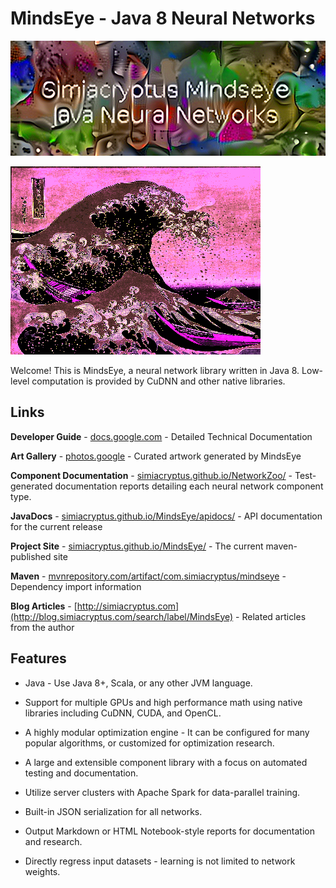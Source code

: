 

# MindsEye - Java 8 Neural Networks

[![Sample Art created by MindsEye](Mindseye_Textart.png)](https://photos.app.goo.gl/K8VWG5BpGV8Ufxn3A)
 
[![Sample Painting created by MindsEye](0.gif)](https://photos.app.goo.gl/5SeREKdmYuIzMSv12)
 
Welcome! This is MindsEye, a neural network library written in Java 8. Low-level computation is provided by CuDNN and other native libraries.

## Links

**Developer Guide** - [docs.google.com](https://docs.google.com/document/d/15SzONTa9D5sR-3fehFPm_GWCQxhht0A7IjR_1_vIlk4/edit?usp=sharing) - Detailed Technical Documentation

**Art Gallery** - [photos.google](https://photos.app.goo.gl/5SeREKdmYuIzMSv12) - Curated artwork generated by MindsEye

**Component Documentation** - [simiacryptus.github.io/NetworkZoo/](https://simiacryptus.github.io/NetworkZoo/layers/index.html) - Test-generated documentation reports detailing each neural network component type.

**JavaDocs** - [simiacryptus.github.io/MindsEye/apidocs/](https://simiacryptus.github.io/MindsEye/apidocs/index.html) - API documentation for the current release

**Project Site** - [simiacryptus.github.io/MindsEye/](https://simiacryptus.github.io/MindsEye/) - The current maven-published site

**Maven** - [mvnrepository.com/artifact/com.simiacryptus/mindseye](http://mvnrepository.com/artifact/com.simiacryptus/mindseye) - Dependency import information

**Blog Articles** - [http://simiacryptus.com](http://blog.simiacryptus.com/search/label/MindsEye) - Related articles from the author

## Features

* Java - Use Java 8+, Scala, or any other JVM language.

* Support for multiple GPUs and high performance math using native libraries including CuDNN, CUDA, and OpenCL.

* A highly modular optimization engine - It can be configured for many popular algorithms, or customized for optimization research. 

* A large and extensible component library with a focus on automated testing and documentation.

* Utilize server clusters with Apache Spark for data-parallel training.

* Built-in JSON serialization for all networks.

* Output Markdown or HTML Notebook-style reports for documentation and research.

* Directly regress input datasets - learning is not limited to network weights.

